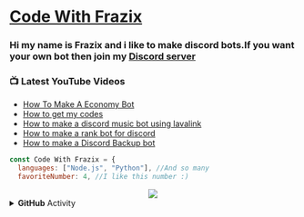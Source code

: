# [Code With Frazix][youtube]
### Hi my name is Frazix and i like to make discord bots.If you want your own bot then join my [Discord server][Discord]

### 📺 Latest YouTube Videos

<!-- YOUTUBE:START -->
- [How To Make A Economy Bot](https://www.youtube.com/watch?v=lug5vLyM7dE)
- [How to get my codes](https://www.youtube.com/watch?v=YcX1pqr4Ntw)
- [How to make a discord music bot using lavalink](https://www.youtube.com/watch?v=lvDmevGtqLs)
- [How to make a rank bot for discord](https://www.youtube.com/watch?v=XMiu3JexW9Q)
- [How to make a Discord Backup bot](https://www.youtube.com/watch?v=WmqfsMgxhuQ)
<!-- YOUTUBE:END -->

```js
const Code With Frazix = {
  languages: ["Node.js", "Python"], //And so many
  favoriteNumber: 4, //I like this number :)
  ```
 
<div align="center"><img src="https://github-profile-trophy.vercel.app/?username=Frazix12&theme=dracula"></div>
<details>
  <summary><b>GitHub</b> Activity</summary>  <img align="left" src="https://github-readme-stats.vercel.app/api?username=Frazix12&theme=tokyonight"><img align="right" src="https://github-readme-stats.vercel.app/api/top-langs/?username=Frazix12&theme=tokyonight&hide=batchfile">
</details>

[Discord]: https://dsc.gg/cwf/
[youtube]: https://www.youtube.com/channel/UCgiRfle1_JSaFV00XcUzfHQ/
